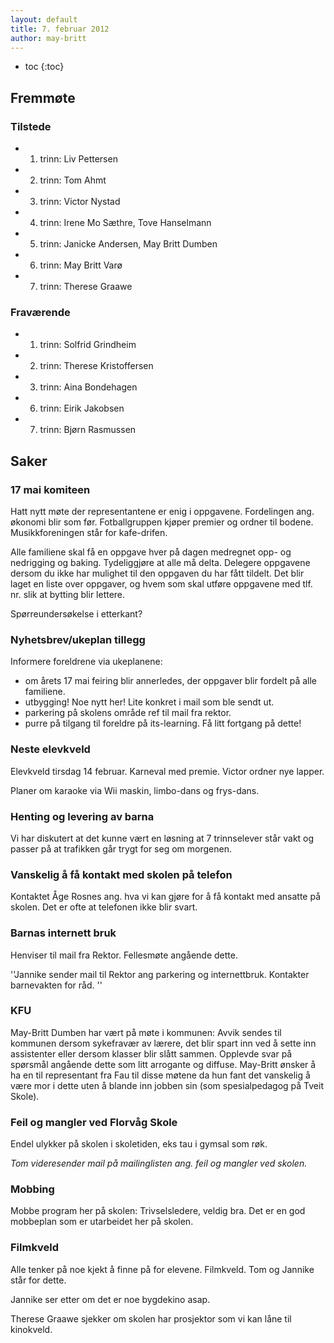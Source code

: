 ```yaml
---
layout: default
title: 7. februar 2012
author: may-britt
---
```



* toc
{:toc}

Fremmøte
--------

### Tilstede

-   1. trinn: Liv Pettersen
-   2. trinn: Tom Ahmt
-   3. trinn: Victor Nystad
-   4. trinn: Irene Mo Sæthre, Tove Hanselmann
-   5. trinn: Janicke Andersen, May Britt Dumben
-   6. trinn: May Britt Varø
-   7. trinn: Therese Graawe

### Fraværende

-   1. trinn: Solfrid Grindheim
-   2. trinn: Therese Kristoffersen
-   3. trinn: Aina Bondehagen
-   6. trinn: Eirik Jakobsen
-   7. trinn: Bjørn Rasmussen

Saker
-----

### 17 mai komiteen

Hatt nytt møte der representantene er enig i oppgavene. Fordelingen ang.
økonomi blir som før. Fotballgruppen kjøper premier og ordner til
bodene. Musikkforeningen står for kafe-drifen.

Alle familiene skal få en oppgave hver på dagen medregnet opp- og
nedrigging og baking. Tydeliggjøre at alle må delta. Delegere oppgavene
dersom du ikke har mulighet til den oppgaven du har fått tildelt. Det
blir laget en liste over oppgaver, og hvem som skal utføre oppgavene med
tlf. nr. slik at bytting blir lettere.

Spørreundersøkelse i etterkant?

### Nyhetsbrev/ukeplan tillegg

Informere foreldrene via ukeplanene:

-   om årets 17 mai feiring blir annerledes, der oppgaver blir fordelt
    på alle familiene.
-   utbygging! Noe nytt her! Lite konkret i mail som ble sendt ut.
-   parkering på skolens område ref til mail fra rektor.
-   purre på tilgang til foreldre på its-learning. Få litt fortgang på
    dette!

### Neste elevkveld

Elevkveld tirsdag 14 februar. Karneval med premie. Victor ordner nye
lapper.

Planer om karaoke via Wii maskin, limbo-dans og frys-dans.

### Henting og levering av barna

Vi har diskutert at det kunne vært en løsning at 7 trinnselever står
vakt og passer på at trafikken går trygt for seg om morgenen.

### Vanskelig å få kontakt med skolen på telefon

Kontaktet Åge Rosnes ang. hva vi kan gjøre for å få kontakt med ansatte
på skolen. Det er ofte at telefonen ikke blir svart.

### Barnas internett bruk

Henviser til mail fra Rektor. Fellesmøte angående dette.

''Jannike sender mail til Rektor ang parkering og internettbruk.
Kontakter barnevakten for råd. ''

### KFU

May-Britt Dumben har vært på møte i kommunen: Avvik sendes til kommunen
dersom sykefravær av lærere, det blir spart inn ved å sette inn
assistenter eller dersom klasser blir slått sammen. Opplevde svar på
spørsmål angående dette som litt arrogante og diffuse. May-Britt ønsker
å ha en til representant fra Fau til disse møtene da hun fant det
vanskelig å være mor i dette uten å blande inn jobben sin (som
spesialpedagog på Tveit Skole).

### Feil og mangler ved Florvåg Skole

Endel ulykker på skolen i skoletiden, eks tau i gymsal som røk.

*Tom videresender mail på mailinglisten ang. feil og mangler ved
skolen.*

### Mobbing

Mobbe program her på skolen: Trivselsledere, veldig bra. Det er en god
mobbeplan som er utarbeidet her på skolen.

### Filmkveld

Alle tenker på noe kjekt å finne på for elevene. Filmkveld. Tom og
Jannike står for dette.

Jannike ser etter om det er noe bygdekino asap.

Therese Graawe sjekker om skolen har prosjektor som vi kan låne til
kinokveld.